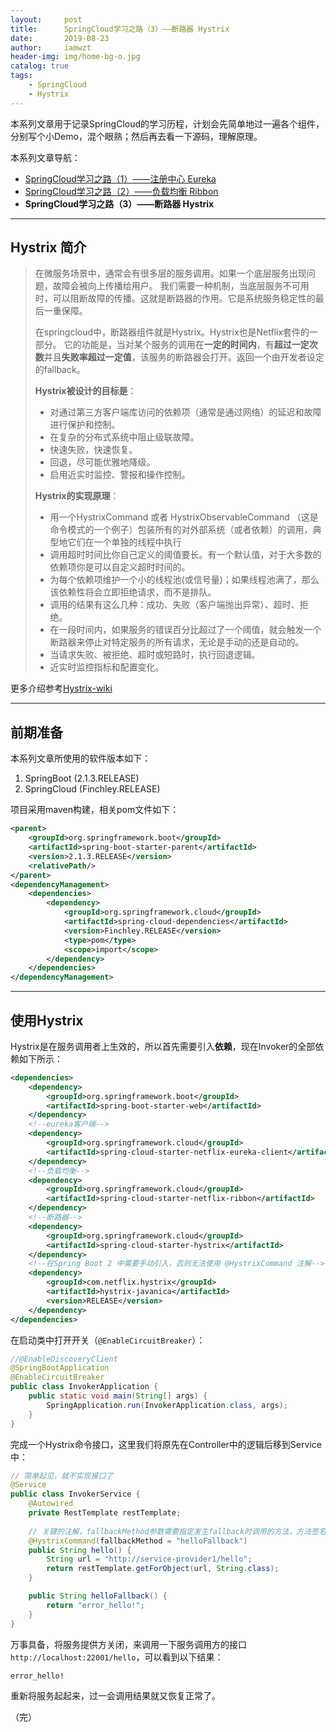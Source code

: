 ```yaml
---
layout:     post
title:      SpringCloud学习之路（3）——断路器 Hystrix
date:       2019-08-23
author:     iamwzt
header-img: img/home-bg-o.jpg
catalog: true
tags:
    - SpringCloud
    - Hystrix
---
```


本系列文章用于记录SpringCloud的学习历程，计划会先简单地过一遍各个组件，分别写个小Demo，混个眼熟；然后再去看一下源码，理解原理。

本系列文章导航：
- [SpringCloud学习之路（1）——注册中心 Eureka](https://iamwzt.github.io/2019/08/22/SpringCloud%E5%AD%A6%E4%B9%A0%E4%B9%8B%E8%B7%AF-1-%E6%B3%A8%E5%86%8C%E4%B8%AD%E5%BF%83-Eureka/)
- [SpringCloud学习之路（2）——负载均衡 Ribbon](https://iamwzt.github.io/2019/08/23/SpringCloud%E5%AD%A6%E4%B9%A0%E4%B9%8B%E8%B7%AF-2-%E8%B4%9F%E8%BD%BD%E5%9D%87%E8%A1%A1-Ribbon/)
- **SpringCloud学习之路（3）——断路器 Hystrix**

---

## Hystrix 简介
> 在微服务场景中，通常会有很多层的服务调用。如果一个底层服务出现问题，故障会被向上传播给用户。
我们需要一种机制，当底层服务不可用时，可以阻断故障的传播。这就是断路器的作用。它是系统服务稳定性的最后一重保障。
>
> 在springcloud中，断路器组件就是Hystrix。Hystrix也是Netflix套件的一部分。
它的功能是，当对某个服务的调用在**一定的时间内**，有**超过一定次数**并且**失败率超过一定值**，该服务的断路器会打开。返回一个由开发者设定的fallback。
> 
> **Hystrix被设计的目标是**：
>  
> - 对通过第三方客户端库访问的依赖项（通常是通过网络）的延迟和故障进行保护和控制。
> - 在复杂的分布式系统中阻止级联故障。
> - 快速失败，快速恢复。
> - 回退，尽可能优雅地降级。
> - 启用近实时监控、警报和操作控制。
>
> **Hystrix的实现原理**：
> - 用一个HystrixCommand 或者 HystrixObservableCommand （这是命令模式的一个例子）包装所有的对外部系统（或者依赖）的调用，典型地它们在一个单独的线程中执行
> - 调用超时时间比你自己定义的阈值要长。有一个默认值，对于大多数的依赖项你是可以自定义超时时间的。
> - 为每个依赖项维护一个小的线程池(或信号量)；如果线程池满了，那么该依赖性将会立即拒绝请求，而不是排队。
> - 调用的结果有这么几种：成功、失败（客户端抛出异常）、超时、拒绝。
> - 在一段时间内，如果服务的错误百分比超过了一个阈值，就会触发一个断路器来停止对特定服务的所有请求，无论是手动的还是自动的。
> - 当请求失败、被拒绝、超时或短路时，执行回退逻辑。
> - 近实时监控指标和配置变化。

更多介绍参考[Hystrix-wiki](https://github.com/Netflix/Hystrix/wiki)

---

## 前期准备
本系列文章所使用的软件版本如下：
1. SpringBoot (2.1.3.RELEASE)
2. SpringCloud (Finchley.RELEASE)

项目采用maven构建，相关pom文件如下：
```xml
<parent>
    <groupId>org.springframework.boot</groupId>
    <artifactId>spring-boot-starter-parent</artifactId>
    <version>2.1.3.RELEASE</version>
    <relativePath/>
</parent>
<dependencyManagement>
    <dependencies>
        <dependency>
            <groupId>org.springframework.cloud</groupId>
            <artifactId>spring-cloud-dependencies</artifactId>
            <version>Finchley.RELEASE</version>
            <type>pom</type>
            <scope>import</scope>
        </dependency>
    </dependencies>
</dependencyManagement>
```

---

## 使用Hystrix
Hystrix是在服务调用者上生效的，所以首先需要引入**依赖**，现在Invoker的全部依赖如下所示：
```xml
<dependencies>
    <dependency>
        <groupId>org.springframework.boot</groupId>
        <artifactId>spring-boot-starter-web</artifactId>
    </dependency>
    <!--eureka客户端-->
    <dependency>
        <groupId>org.springframework.cloud</groupId>
        <artifactId>spring-cloud-starter-netflix-eureka-client</artifactId>
    </dependency>
    <!--负载均衡-->
    <dependency>
        <groupId>org.springframework.cloud</groupId>
        <artifactId>spring-cloud-starter-netflix-ribbon</artifactId>
    </dependency>
    <!--断路器-->
    <dependency>
        <groupId>org.springframework.cloud</groupId>
        <artifactId>spring-cloud-starter-hystrix</artifactId>
    </dependency>
    <!--在Spring Boot 2 中需要手动引入，否则无法使用 @HystrixCommand 注解-->
    <dependency>
        <groupId>com.netflix.hystrix</groupId>
        <artifactId>hystrix-javanica</artifactId>
        <version>RELEASE</version>
    </dependency>    
</dependencies>
```

在启动类中打开开关（`@EnableCircuitBreaker`）：
```java
//@EnableDiscoveryClient
@SpringBootApplication
@EnableCircuitBreaker
public class InvokerApplication {
    public static void main(String[] args) {
        SpringApplication.run(InvokerApplication.class, args);
    }
}
```

完成一个Hystrix命令接口，这里我们将原先在Controller中的逻辑后移到Service中：
```java
// 简单起见，就不实现接口了
@Service
public class InvokerService {
    @Autowired
    private RestTemplate restTemplate;
    
    // 关键的注解，fallbackMethod参数需要指定发生fallback时调用的方法，方法签名需要和正常方法一致
    @HystrixCommand(fallbackMethod = "helloFallback")
    public String hello() {
        String url = "http://service-provider1/hello";
        return restTemplate.getForObject(url, String.class);
    }

    public String helloFallback() {
        return "error_hello!";
    }
}
```

万事具备，将服务提供方关闭，来调用一下服务调用方的接口 `http://localhost:22001/hello`，可以看到以下结果：
```
error_hello!
```
重新将服务起起来，过一会调用结果就又恢复正常了。

（完）
